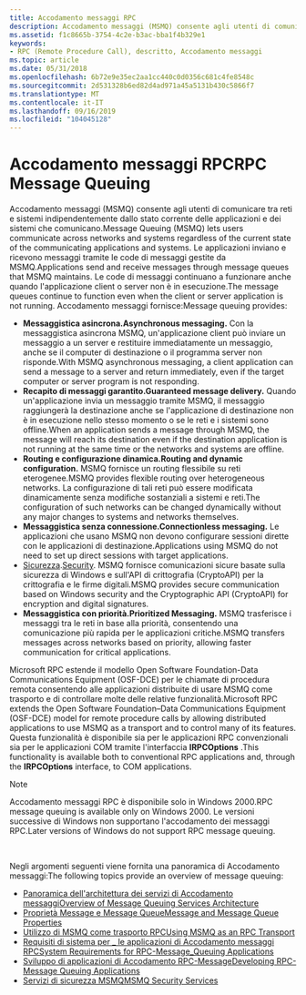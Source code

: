 ```yaml
---
title: Accodamento messaggi RPC
description: Accodamento messaggi (MSMQ) consente agli utenti di comunicare tra reti e sistemi indipendentemente dallo stato corrente delle applicazioni e dei sistemi che comunicano.
ms.assetid: f1c8665b-3754-4c2e-b3ac-bba1f4b329e1
keywords:
- RPC (Remote Procedure Call), descritto, Accodamento messaggi
ms.topic: article
ms.date: 05/31/2018
ms.openlocfilehash: 6b72e9e35ec2aa1cc440c0d0356c681c4fe8548c
ms.sourcegitcommit: 2d531328b6ed82d4ad971a45a5131b430c5866f7
ms.translationtype: MT
ms.contentlocale: it-IT
ms.lasthandoff: 09/16/2019
ms.locfileid: "104045128"
---
```

# <a name="rpc-message-queuing"></a><span data-ttu-id="bf6d2-104">Accodamento messaggi RPC</span><span class="sxs-lookup"><span data-stu-id="bf6d2-104">RPC Message Queuing</span></span>

<span data-ttu-id="bf6d2-105">Accodamento messaggi (MSMQ) consente agli utenti di comunicare tra reti e sistemi indipendentemente dallo stato corrente delle applicazioni e dei sistemi che comunicano.</span><span class="sxs-lookup"><span data-stu-id="bf6d2-105">Message Queuing (MSMQ) lets users communicate across networks and systems regardless of the current state of the communicating applications and systems.</span></span> <span data-ttu-id="bf6d2-106">Le applicazioni inviano e ricevono messaggi tramite le code di messaggi gestite da MSMQ.</span><span class="sxs-lookup"><span data-stu-id="bf6d2-106">Applications send and receive messages through message queues that MSMQ maintains.</span></span> <span data-ttu-id="bf6d2-107">Le code di messaggi continuano a funzionare anche quando l'applicazione client o server non è in esecuzione.</span><span class="sxs-lookup"><span data-stu-id="bf6d2-107">The message queues continue to function even when the client or server application is not running.</span></span> <span data-ttu-id="bf6d2-108">Accodamento messaggi fornisce:</span><span class="sxs-lookup"><span data-stu-id="bf6d2-108">Message queuing provides:</span></span>

-   <span data-ttu-id="bf6d2-109">**Messaggistica asincrona.**</span><span class="sxs-lookup"><span data-stu-id="bf6d2-109">**Asynchronous messaging.**</span></span> <span data-ttu-id="bf6d2-110">Con la messaggistica asincrona MSMQ, un'applicazione client può inviare un messaggio a un server e restituire immediatamente un messaggio, anche se il computer di destinazione o il programma server non risponde.</span><span class="sxs-lookup"><span data-stu-id="bf6d2-110">With MSMQ asynchronous messaging, a client application can send a message to a server and return immediately, even if the target computer or server program is not responding.</span></span>
-   <span data-ttu-id="bf6d2-111">**Recapito di messaggi garantito.**</span><span class="sxs-lookup"><span data-stu-id="bf6d2-111">**Guaranteed message delivery.**</span></span> <span data-ttu-id="bf6d2-112">Quando un'applicazione invia un messaggio tramite MSMQ, il messaggio raggiungerà la destinazione anche se l'applicazione di destinazione non è in esecuzione nello stesso momento o se le reti e i sistemi sono offline.</span><span class="sxs-lookup"><span data-stu-id="bf6d2-112">When an application sends a message through MSMQ, the message will reach its destination even if the destination application is not running at the same time or the networks and systems are offline.</span></span>
-   <span data-ttu-id="bf6d2-113">**Routing e configurazione dinamica.**</span><span class="sxs-lookup"><span data-stu-id="bf6d2-113">**Routing and dynamic configuration.**</span></span> <span data-ttu-id="bf6d2-114">MSMQ fornisce un routing flessibile su reti eterogenee.</span><span class="sxs-lookup"><span data-stu-id="bf6d2-114">MSMQ provides flexible routing over heterogeneous networks.</span></span> <span data-ttu-id="bf6d2-115">La configurazione di tali reti può essere modificata dinamicamente senza modifiche sostanziali a sistemi e reti.</span><span class="sxs-lookup"><span data-stu-id="bf6d2-115">The configuration of such networks can be changed dynamically without any major changes to systems and networks themselves.</span></span>
-   <span data-ttu-id="bf6d2-116">**Messaggistica senza connessione.**</span><span class="sxs-lookup"><span data-stu-id="bf6d2-116">**Connectionless messaging.**</span></span> <span data-ttu-id="bf6d2-117">Le applicazioni che usano MSMQ non devono configurare sessioni dirette con le applicazioni di destinazione.</span><span class="sxs-lookup"><span data-stu-id="bf6d2-117">Applications using MSMQ do not need to set up direct sessions with target applications.</span></span>
-   <span data-ttu-id="bf6d2-118">[Sicurezza](security.md).</span><span class="sxs-lookup"><span data-stu-id="bf6d2-118">[Security](security.md).</span></span> <span data-ttu-id="bf6d2-119">MSMQ fornisce comunicazioni sicure basate sulla sicurezza di Windows e sull'API di crittografia (CryptoAPI) per la crittografia e le firme digitali.</span><span class="sxs-lookup"><span data-stu-id="bf6d2-119">MSMQ provides secure communication based on Windows security and the Cryptographic API (CryptoAPI) for encryption and digital signatures.</span></span>
-   <span data-ttu-id="bf6d2-120">**Messaggistica con priorità.**</span><span class="sxs-lookup"><span data-stu-id="bf6d2-120">**Prioritized Messaging.**</span></span> <span data-ttu-id="bf6d2-121">MSMQ trasferisce i messaggi tra le reti in base alla priorità, consentendo una comunicazione più rapida per le applicazioni critiche.</span><span class="sxs-lookup"><span data-stu-id="bf6d2-121">MSMQ transfers messages across networks based on priority, allowing faster communication for critical applications.</span></span>

<span data-ttu-id="bf6d2-122">Microsoft RPC estende il modello Open Software Foundation-Data Communications Equipment (OSF-DCE) per le chiamate di procedura remota consentendo alle applicazioni distribuite di usare MSMQ come trasporto e di controllare molte delle relative funzionalità.</span><span class="sxs-lookup"><span data-stu-id="bf6d2-122">Microsoft RPC extends the Open Software Foundation–Data Communications Equipment (OSF-DCE) model for remote procedure calls by allowing distributed applications to use MSMQ as a transport and to control many of its features.</span></span> <span data-ttu-id="bf6d2-123">Questa funzionalità è disponibile sia per le applicazioni RPC convenzionali sia per le applicazioni COM tramite l'interfaccia **IRPCOptions** .</span><span class="sxs-lookup"><span data-stu-id="bf6d2-123">This functionality is available both to conventional RPC applications and, through the **IRPCOptions** interface, to COM applications.</span></span>

> [!Note]  
> <span data-ttu-id="bf6d2-124">Accodamento messaggi RPC è disponibile solo in Windows 2000.</span><span class="sxs-lookup"><span data-stu-id="bf6d2-124">RPC message queuing is available only on Windows 2000.</span></span> <span data-ttu-id="bf6d2-125">Le versioni successive di Windows non supportano l'accodamento dei messaggi RPC.</span><span class="sxs-lookup"><span data-stu-id="bf6d2-125">Later versions of Windows do not support RPC message queuing.</span></span>

 

<span data-ttu-id="bf6d2-126">Negli argomenti seguenti viene fornita una panoramica di Accodamento messaggi:</span><span class="sxs-lookup"><span data-stu-id="bf6d2-126">The following topics provide an overview of message queuing:</span></span>

-   [<span data-ttu-id="bf6d2-127">Panoramica dell'architettura dei servizi di Accodamento messaggi</span><span class="sxs-lookup"><span data-stu-id="bf6d2-127">Overview of Message Queuing Services Architecture</span></span>](overview-of-message-queuing-services-architecture.md)
-   [<span data-ttu-id="bf6d2-128">Proprietà Message e Message Queue</span><span class="sxs-lookup"><span data-stu-id="bf6d2-128">Message and Message Queue Properties</span></span>](message-and-message-queue-properties.md)
-   [<span data-ttu-id="bf6d2-129">Utilizzo di MSMQ come trasporto RPC</span><span class="sxs-lookup"><span data-stu-id="bf6d2-129">Using MSMQ as an RPC Transport</span></span>](using-msmq-as-an-rpc-transport.md)
-   [<span data-ttu-id="bf6d2-130">Requisiti di sistema per \_ le applicazioni di Accodamento messaggi RPC</span><span class="sxs-lookup"><span data-stu-id="bf6d2-130">System Requirements for RPC-Message\_Queuing Applications</span></span>](system-requirements-for-rpc-message-queuing-applications.md)
-   [<span data-ttu-id="bf6d2-131">Sviluppo di applicazioni di Accodamento RPC-Message</span><span class="sxs-lookup"><span data-stu-id="bf6d2-131">Developing RPC-Message Queuing Applications</span></span>](developing-rpc-message-queuing-applications.md)
-   [<span data-ttu-id="bf6d2-132">Servizi di sicurezza MSMQ</span><span class="sxs-lookup"><span data-stu-id="bf6d2-132">MSMQ Security Services</span></span>](msmq-security-services.md)

 

 




